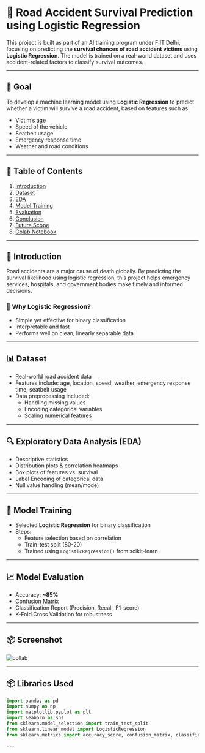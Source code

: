 # 🚧 Road Accident Survival Prediction using Logistic Regression

This project is built as part of an AI training program under FIIT Delhi, focusing on predicting the **survival chances of road accident victims** using **Logistic Regression**. The model is trained on a real-world dataset and uses accident-related factors to classify survival outcomes.

---

## 🎯 Goal

To develop a machine learning model using **Logistic Regression** to predict whether a victim will survive a road accident, based on features such as:

- Victim’s age
- Speed of the vehicle
- Seatbelt usage
- Emergency response time
- Weather and road conditions

---

## 📖 Table of Contents

1. [Introduction](#introduction)
2. [Dataset](#dataset)
3. [EDA](#exploratory-data-analysis-eda)
4. [Model Training](#model-training)
5. [Evaluation](#model-evaluation)
6. [Conclusion](#conclusion)
7. [Future Scope](#future-scope)
8. [Colab Notebook](#project-link)

---

## 🧠 Introduction

Road accidents are a major cause of death globally. By predicting the survival likelihood using logistic regression, this project helps emergency services, hospitals, and government bodies make timely and informed decisions.

### 📌 Why Logistic Regression?

- Simple yet effective for binary classification
- Interpretable and fast
- Performs well on clean, linearly separable data

---

## 📊 Dataset

- Real-world road accident data
- Features include: age, location, speed, weather, emergency response time, seatbelt usage
- Data preprocessing included:
  - Handling missing values
  - Encoding categorical variables
  - Scaling numerical features

---

## 🔍 Exploratory Data Analysis (EDA)

- Descriptive statistics
- Distribution plots & correlation heatmaps
- Box plots of features vs. survival
- Label Encoding of categorical data
- Null value handling (mean/mode)

---

## 🧪 Model Training

- Selected **Logistic Regression** for binary classification
- Steps:
  - Feature selection based on correlation
  - Train-test split (80-20)
  - Trained using `LogisticRegression()` from scikit-learn

---

## 📈 Model Evaluation

- Accuracy: **~85%**
- Confusion Matrix
- Classification Report (Precision, Recall, F1-score)
- K-Fold Cross Validation for robustness

---
## 📦 Screenshot 
![collab](https://github.com/user-attachments/assets/e5f921a7-785c-463d-8e10-baface5d9418)

---
## 📦 Libraries Used

```python
import pandas as pd
import numpy as np
import matplotlib.pyplot as plt
import seaborn as sns
from sklearn.model_selection import train_test_split
from sklearn.linear_model import LogisticRegression
from sklearn.metrics import accuracy_score, confusion_matrix, classification_report

---


